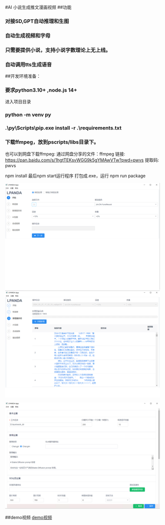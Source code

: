 #AI 小说生成推文漫画视频
##功能
  ### 对接SD,GPT自动推理和生图
  ### 自动生成视频和字母
  ### 只需要提供小说，支持小说字数理论上无上线。
  ### 自动调用tts生成语音
##开发环境准备：
  ### 要求python3.10+ ,node.js 14+

  进入项目目录
  ### python -m venv py
  ### .\py\Scripts\pip.exe install -r .\requirements.txt


  ### 下载ffmpeg，放到pscripts/libs目录下。
  也可以到网盘下载ffmpeg:
  通过网盘分享的文件：ffmpeg
链接: https://pan.baidu.com/s/1hgtTEKsvWGG9k5gYMAwVTw?pwd=pwvs 提取码: pwvs 

npm install
最后npm start运行程序
打包成.exe，运行 npm run package


![x](1.png)
![x](2.png)

![x](3.png)

##demo视频
[demo视频](demo.mp4)
